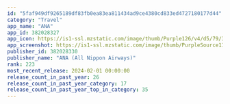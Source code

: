 ```yaml
---
id: "5faf949df9265189df83fb0ea83ea811434ad9ce4380cd833ed4727180177d44"
category: "Travel"
app_name: "ANA"
app_id: 382028327
app_icon: https://is1-ssl.mzstatic.com/image/thumb/Purple126/v4/d5/79/39/d579392e-fe1f-c70b-a1c9-3d7801892f06/AppIcon-1x_U007ephone-0-0-85-220-0.png/1024x1024bb.png
app_screenshot: https://is1-ssl.mzstatic.com/image/thumb/PurpleSource116/v4/1f/7e/10/1f7e10ad-3592-5709-09a6-59b3e06fae7c/776bd8fd-e41b-4604-9a18-cd70be388237_1_app_1242_2688_1_1.png/1242x2688bb.png
publisher_id: 382028330
publisher_name: "ANA (All Nippon Airways)"
rank: 223
most_recent_release: 2024-02-01 00:00:00
release_count_in_past_year: 26
release_count_in_past_year_category: 17
release_count_in_past_year_top_in_category: 35
---
```

